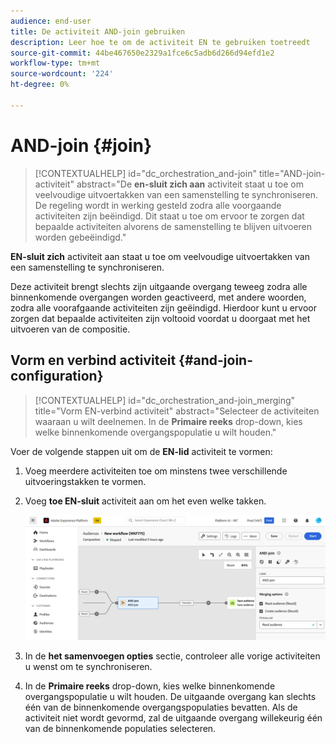 ```yaml
---
audience: end-user
title: De activiteit AND-join gebruiken
description: Leer hoe te om de activiteit EN te gebruiken toetreedt
source-git-commit: 44be467650e2329a1fce6c5adb6d266d94efd1e2
workflow-type: tm+mt
source-wordcount: '224'
ht-degree: 0%

---
```


# AND-join {#join}

>[!CONTEXTUALHELP]
>id="dc_orchestration_and-join"
>title="AND-join-activiteit"
>abstract="De **en-sluit zich aan** activiteit staat u toe om veelvoudige uitvoertakken van een samenstelling te synchroniseren. De regeling wordt in werking gesteld zodra alle voorgaande activiteiten zijn beëindigd. Dit staat u toe om ervoor te zorgen dat bepaalde activiteiten alvorens de samenstelling te blijven uitvoeren worden gebeëindigd."

**EN-sluit zich** activiteit aan staat u toe om veelvoudige uitvoertakken van een samenstelling te synchroniseren.

Deze activiteit brengt slechts zijn uitgaande overgang teweeg zodra alle binnenkomende overgangen worden geactiveerd, met andere woorden, zodra alle voorafgaande activiteiten zijn geëindigd. Hierdoor kunt u ervoor zorgen dat bepaalde activiteiten zijn voltooid voordat u doorgaat met het uitvoeren van de compositie.

## Vorm en verbind activiteit {#and-join-configuration}

>[!CONTEXTUALHELP]
>id="dc_orchestration_and-join_merging"
>title="Vorm EN-verbind activiteit"
>abstract="Selecteer de activiteiten waaraan u wilt deelnemen. In de **Primaire reeks** drop-down, kies welke binnenkomende overgangspopulatie u wilt houden."

Voer de volgende stappen uit om de **EN-lid** activiteit te vormen:

1. Voeg meerdere activiteiten toe om minstens twee verschillende uitvoeringstakken te vormen.
1. Voeg **toe EN-sluit** activiteit aan om het even welke takken.

   ![](../assets/and-join.png)

1. In de **het samenvoegen opties** sectie, controleer alle vorige activiteiten u wenst om te synchroniseren.
1. In de **Primaire reeks** drop-down, kies welke binnenkomende overgangspopulatie u wilt houden. De uitgaande overgang kan slechts één van de binnenkomende overgangspopulaties bevatten. Als de activiteit niet wordt gevormd, zal de uitgaande overgang willekeurig één van de binnenkomende populaties selecteren.
